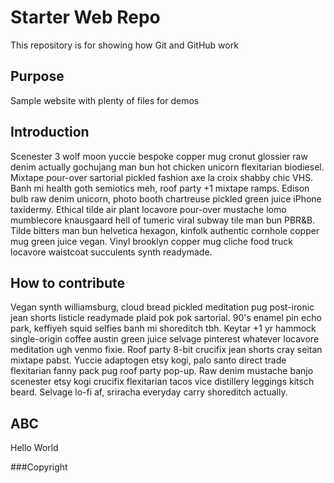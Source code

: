 # Starter Web Repo

This repository is for showing how Git and GitHub work

## Purpose

Sample website with plenty of files for demos

## Introduction

Scenester 3 wolf moon yuccie bespoke copper mug cronut glossier raw denim actually gochujang man bun hot chicken unicorn flexitarian biodiesel. Mixtape pour-over sartorial pickled fashion axe la croix shabby chic VHS. Banh mi health goth semiotics meh, roof party +1 mixtape ramps. Edison bulb raw denim unicorn, photo booth chartreuse pickled green juice iPhone taxidermy. Ethical tilde air plant locavore pour-over mustache lomo mumblecore knausgaard hell of tumeric viral subway tile man bun PBR&B. Tilde bitters man bun helvetica hexagon, kinfolk authentic cornhole copper mug green juice vegan. Vinyl brooklyn copper mug cliche food truck locavore waistcoat succulents synth readymade.

## How to contribute 

Vegan synth williamsburg, cloud bread pickled meditation pug post-ironic jean shorts listicle readymade plaid pok pok sartorial. 90's enamel pin echo park, keffiyeh squid selfies banh mi shoreditch tbh. Keytar +1 yr hammock single-origin coffee austin green juice selvage pinterest whatever locavore meditation ugh venmo fixie. Roof party 8-bit crucifix jean shorts cray seitan mixtape pabst. Yuccie adaptogen etsy kogi, palo santo direct trade flexitarian fanny pack pug roof party pop-up. Raw denim mustache banjo scenester etsy kogi crucifix flexitarian tacos vice distillery leggings kitsch beard. Selvage lo-fi af, sriracha everyday carry shoreditch actually.

## ABC

Hello World

###Copyright 